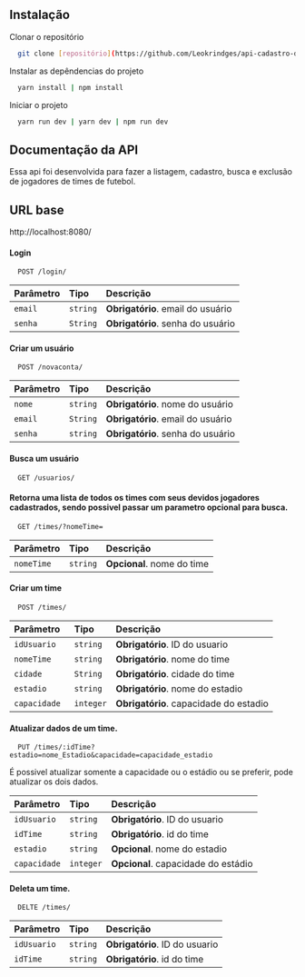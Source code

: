 ## Instalação

Clonar o repositório

```bash
  git clone [repositório](https://github.com/Leokrindges/api-cadastro-de-jogadores/)
```

Instalar as depêndencias do projeto

```bash
  yarn install | npm install
```

Iniciar o projeto

```bash
  yarn run dev | yarn dev | npm run dev
```

## Documentação da API

Essa api foi desenvolvida para fazer a listagem, cadastro, busca e exclusão de jogadores de times de futebol.

## URL base
http://localhost:8080/


#### Login
```http
  POST /login/
```

| Parâmetro   | Tipo               | Descrição                                   |
| :---------- | :----------------- | :------------------------------------------ |
| `email`        | `string`           | **Obrigatório**. email do usuário |
| `senha`       | `String`           | **Obrigatório**. senha do usuário |


#### Criar um usuário

```http
  POST /novaconta/
```

| Parâmetro   | Tipo               | Descrição                                   |
| :---------- | :----------------- | :------------------------------------------ |
| `nome`        | `string`           | **Obrigatório**. nome do usuário |
| `email`       | `String`           | **Obrigatório**. email do usuário |
| `senha `      | `string`           | **Obrigatório**. senha do usuário |

#### Busca um usuário

```http
  GET /usuarios/
```

#### Retorna uma lista de todos os times com seus devidos jogadores cadastrados, sendo possivel passar um parametro opcional para busca.

```http
  GET /times/?nomeTime=
```

| Parâmetro   | Tipo               | Descrição                                   |
| :---------- | :----------------- | :------------------------------------------ |
| `nomeTime`        | `string`           | **Opcional**. nome do time |


#### Criar um time

```http
  POST /times/
```

| Parâmetro   | Tipo               | Descrição                                   |
| :---------- | :----------------- | :------------------------------------------ |
| `idUsuario`        | `string`           | **Obrigatório**. ID do usuario |
| `nomeTime`        | `string`           | **Obrigatório**. nome do time |
| `cidade`       | `String`           | **Obrigatório**. cidade do time |
| `estadio `      | `string`           | **Obrigatório**. nome do estadio |
| `capacidade `      | `integer`           | **Obrigatório**. capacidade do estadio |


#### Atualizar dados de um time.

```http
  PUT /times/:idTime?estadio=nome_Estadio&capacidade=capacidade_estadio
```
<p>É possivel atualizar somente a capacidade ou o estádio ou se preferir, pode atualizar os dois dados.</p>

| Parâmetro   | Tipo               | Descrição                                   |
| :---------- | :----------------- | :------------------------------------------ |
| `idUsuario`        | `string`           | **Obrigatório**. ID do usuario |
| `idTime`        | `string`           | **Obrigatório**. id do time |
| `estadio `      | `string`           | **Opcional**. nome do estadio |
| `capacidade`       | `integer`           | **Opcional**. capacidade do estádio |


#### Deleta um time.

```http
  DELTE /times/
```

| Parâmetro   | Tipo               | Descrição                                   |
| :---------- | :----------------- | :------------------------------------------ |
| `idUsuario`        | `string`           | **Obrigatório**. ID do usuario |
| `idTime`        | `string`           | **Obrigatório**. id do time |